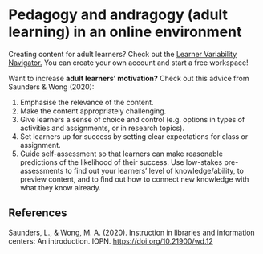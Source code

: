 # Pedagogy and andragogy (adult learning) in an online environment

Creating content for adult learners? Check out the [Learner Variability Navigator.](https://lvp.digitalpromiseglobal.org/) You can
create your own account and start a free workspace!

Want to increase **adult learners’ motivation?** Check out this advice from Saunders & Wong
(2020):

1. Emphasise the relevance of the content.
2. Make the content appropriately challenging.
3. Give learners a sense of choice and control (e.g. options in types of activities and
assignments, or in research topics).
4. Set learners up for success by setting clear expectations for class or assignment.
5. Guide self-assessment so that learners can make reasonable predictions of the likelihood
of their success.
Use low-stakes pre-assessments to find out your learners’ level of knowledge/ability, to
preview content, and to find out how to connect new knowledge with what they know
already.

## References
Saunders, L., & Wong, M. A. (2020). Instruction in libraries and information centers: An introduction.
IOPN. https://doi.org/10.21900/wd.12
